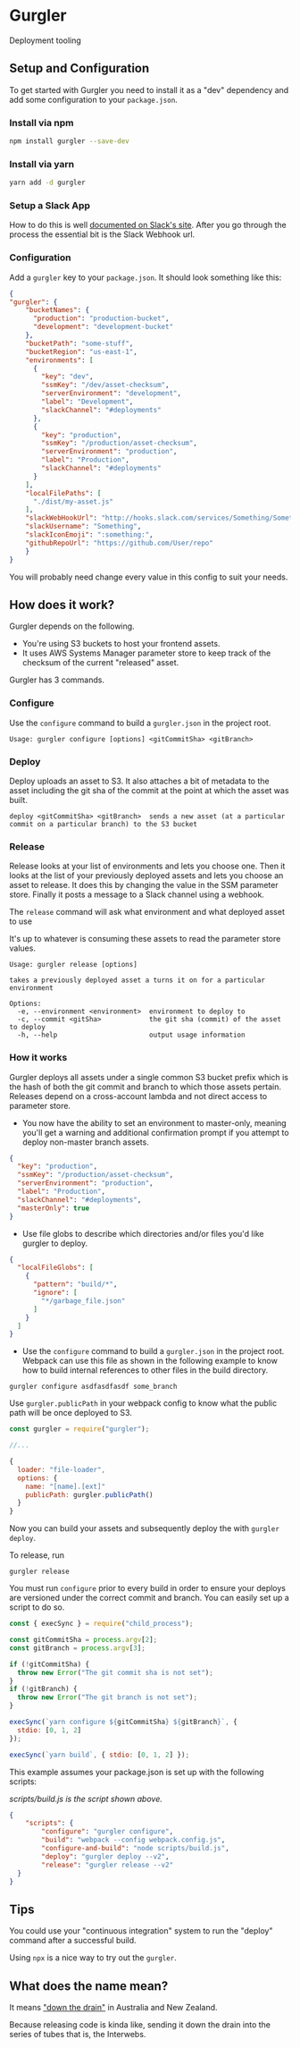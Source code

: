 # Gurgler

Deployment tooling

## Setup and Configuration

To get started with Gurgler you need to install it as a "dev" dependency and add some configuration to your `package.json`.

### Install via npm

```bash
npm install gurgler --save-dev
```

### Install via yarn

```bash
yarn add -d gurgler
```

### Setup a Slack App

How to do this is well [documented on Slack's site](https://api.slack.com/slack-apps). After you go through the process the essential bit is the Slack Webhook url.

### Configuration

Add a `gurgler` key to your `package.json`. It should look something like this:

```json
{
"gurgler": {
    "bucketNames": {
      "production": "production-bucket",
      "development": "development-bucket"
    },
    "bucketPath": "some-stuff",
    "bucketRegion": "us-east-1",
    "environments": [
      {
        "key": "dev",
        "ssmKey": "/dev/asset-checksum",
        "serverEnvironment": "development",
        "label": "Development",
        "slackChannel": "#deployments"
      },
      {
        "key": "production",
        "ssmKey": "/production/asset-checksum",
        "serverEnvironment": "production",
        "label": "Production",
        "slackChannel": "#deployments"
      }
    ],
    "localFilePaths": [
      "./dist/my-asset.js"
    ],
    "slackWebHookUrl": "http://hooks.slack.com/services/Something/Something/Something",
    "slackUsername": "Something",
    "slackIconEmoji": ":something:",
    "githubRepoUrl": "https://github.com/User/repo"
    }
}
```

You will probably need change every value in this config to suit your needs.

## How does it work?

Gurgler depends on the following.

 - You're using S3 buckets to host your frontend assets.
 - It uses AWS Systems Manager parameter store to keep track of the checksum of the current "released" asset.

Gurgler has 3 commands.

### Configure

Use the `configure` command to build a `gurgler.json` in the project root.

```
Usage: gurgler configure [options] <gitCommitSha> <gitBranch>
```

### Deploy

Deploy uploads an asset to S3. It also attaches a bit of metadata to the asset including the git sha of the commit at the point at which the asset was built.

```
deploy <gitCommitSha> <gitBranch>  sends a new asset (at a particular commit on a particular branch) to the S3 bucket
```

### Release

Release looks at your list of environments and lets you choose one. Then it looks at the list of your previously deployed assets and lets you choose an asset to release. It does this by changing the value in the SSM parameter store. Finally it posts a message to a Slack channel using a webhook.

The `release` command will ask what environment and what deployed asset to use 

It's up to whatever is consuming these assets to read the parameter store values.

```
Usage: gurgler release [options]

takes a previously deployed asset a turns it on for a particular environment

Options:
  -e, --environment <environment>  environment to deploy to
  -c, --commit <gitSha>            the git sha (commit) of the asset to deploy
  -h, --help                       output usage information
```

### How it works

Gurgler deploys all assets under a single common S3 bucket prefix which is the hash of both the git commit and branch to which those assets pertain. Releases depend on a cross-account lambda and not direct access to parameter store.

* You now have the ability to set an environment to master-only, meaning you'll get a warning and additional confirmation prompt if you attempt to deploy non-master branch assets.

```json
{
  "key": "production",
  "ssmKey": "/production/asset-checksum",
  "serverEnvironment": "production",
  "label": "Production",
  "slackChannel": "#deployments",
  "masterOnly": true
}
```

* Use file globs to describe which directories and/or files you'd like gurgler to deploy.

```json
{
  "localFileGlobs": [
    {
      "pattern": "build/*",
      "ignore": [
        "*/garbage_file.json"
      ]
    }
  ]
}
```

* Use the `configure` command to build a `gurgler.json` in the project root. Webpack can use this file as shown in the following example to know how to build internal references to other files in the build directory.

```
gurgler configure asdfasdfasdf some_branch
```

Use `gurgler.publicPath` in your webpack config to know what the public path will be once deployed to S3.

```javascript
const gurgler = require("gurgler");

//...

{
  loader: "file-loader", 
  options: {
    name: "[name].[ext]"
    publicPath: gurgler.publicPath()
  }
}
```

Now you can build your assets and subsequently deploy the with `gurgler deploy`.

To release, run

```
gurgler release
```

You must run `configure` prior to every build in order to ensure your deploys are versioned under the correct commit and branch. You can easily set up a script to do so.

```javascript
const { execSync } = require("child_process");

const gitCommitSha = process.argv[2];
const gitBranch = process.argv[3];

if (!gitCommitSha) {
  throw new Error("The git commit sha is not set");
}
if (!gitBranch) {
  throw new Error("The git branch is not set");
}

execSync(`yarn configure ${gitCommitSha} ${gitBranch}`, {
  stdio: [0, 1, 2]
});

execSync(`yarn build`, { stdio: [0, 1, 2] });
```

This example assumes your package.json is set up with the following scripts:

*scripts/build.js is the script shown above.*

```json
{
    "scripts": {
        "configure": "gurgler configure",
        "build": "webpack --config webpack.config.js",
        "configure-and-build": "node scripts/build.js",
        "deploy": "gurgler deploy --v2",
        "release": "gurgler release --v2"
  }   
}
```

## Tips

You could use your "continuous integration" system to run the "deploy" command after a successful build.

Using `npx` is a nice way to try out the `gurgler`.

## What does the name mean?

It means ["down the drain"](https://en.wiktionary.org/wiki/down_the_gurgler#English) in Australia and New Zealand.

Because releasing code is kinda like, sending it down the drain into the series of tubes that is, the Interwebs. 
